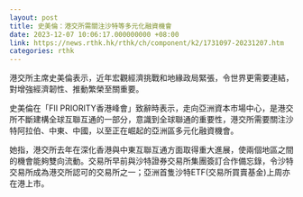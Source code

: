 ```yaml
---
layout: post
title: 史美倫：港交所需關注沙特等多元化融資機會
date: 2023-12-07 10:06:17.000000000 +08:00
link: https://news.rthk.hk/rthk/ch/component/k2/1731097-20231207.htm
categories: rthk
---
```


港交所主席史美倫表示，近年宏觀經濟挑戰和地緣政局緊張，令世界更需要連結，對增強經濟韌性、推動繁榮至關重要。

史美倫在「FII PRIORITY香港峰會」致辭時表示，走向亞洲資本市場中心，是港交所不斷建構全球互聯互通的一部分，意識到全球聯通的重要性，港交所需要關注沙特阿拉伯、中東、中國，以至正在崛起的亞洲區多元化融資機會。

她指，港交所去年在深化香港與中東互聯互通方面取得重大進展，使兩個地區之間的機會能夠雙向流動。交易所早前與沙特證券交易所集團簽訂合作備忘錄，令沙特交易所成為港交所認可的交易所之一；亞洲首隻沙特ETF(交易所買賣基金)上周亦在港上市。
